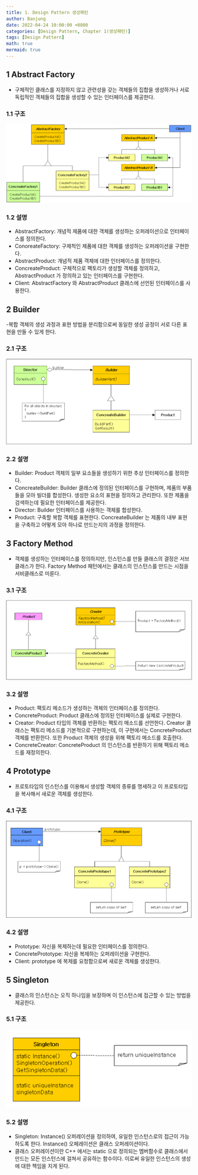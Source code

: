```yaml
---
title: 1. Design Pattern 생성패턴
author: Banjung
date: 2022-04-24 10:00:00 +0800
categories: [Design Pattern, Chapter 1(생성패턴)]
tags: [Design Pattern]
math: true
mermaid: true
---
```


## 1 Abstract Factory
- 구체적인 클래스를 지정하지 않고 관련성을 갖는 객체들의 집합을 생성하거나 서로 독립적인 객체들의 집합을 생성할 수 있는 인터페이스를 제공한다.

### 1.1 구조
![image](/assets/img/DesignPattern/AbstractFactory_구조.png)


### 1.2 설명
- AbstractFactory: 개념적 제품에 대한 객체를 생성하는 오퍼레이션으로 인터페이스를 정의한다.
- ConoreateFactory: 구제척인 제품에 대한 객체를 생성하는 오퍼레이션을 구현한다.
- AbstractProduct: 개념적 제품 객체에 대한 인터페이스를 정의한다.
- ConcreateProduct: 구체적으로 팩토리가 생성할 객체를 정의하고, AbstractProduct 가 정의하고 있는 인터페이스를 구현한다.
- Client: AbstractFactory 와 AbstractProduct 클래스에 선언된 인터페이스를 사용한다.

## 2 Builder
-복합 객체의 생성 과정과 표현 방법을 분리함으로써 동일한 생성 공정이 서로 다른 표현을 만들 수 있게 한다.

### 2.1 구조
![image](/assets/img/DesignPattern/Builder_구조.png)

### 2.2 설명
- Builder: Product 객체의 일부 요소들을 생성하기 위한 추상 인터페이스를 정의한다.
- ConcreateBuilder: Builder 클래스에 정의된 인터페이스를 구현하며, 제품의 부품들을 모아 빌더를 합성한다. 생성한 요소의 표현을 정의하고 관리한다. 또한 제품을 검색하는데 필요한 인터페이스를 제공한다.
- Director: Builder 인터페이스를 사용하는 객체를 합성한다.
- Product: 구축할 복합 객체를 표현한다. ConcreateBuilder 는 제품의 내부 표현을 구축하고 어떻게 모아 하나로 만드는지의 과정을 정의한다.

## 3 Factory Method
- 객체를 생성하는 인터페이스를 정의하지만, 인스턴스를 만들 클래스의 결정은 서브클래스가 한다. Factory Method 패턴에서는 클래스의 인스턴스를 만드는 시점을 서비클래스로 미룬다.

### 3.1 구조
![image](/assets/img/DesignPattern/FactoryMethod_구조.png)

### 3.2 설명
- Product: 팩토리 메소드가 생성하는 객체의 인터페이스를 정의한다.
- ConcreteProduct: Product 클래스에 정의된 인터페이스를 실제로 구현한다.
- Creator: Product 타입의 객체를 반환하는 팩토리 메소드를 선언한다. Creator 클래스는 팩토리 메소드를 기본적으로 구현하는데, 이 구현에서는 ConcreteProduct 객체를 반환한다. 또한 Product 객체의 생성을 위해 팩토리 메소드를 호출한다.
- ConcreteCreator: ConcreteProduct 의 인스턴스를 반환하기 위해 팩토리 메소드를 재정의한다.

## 4 Prototype
- 프로토타입의 인스턴스를 이용해서 생성할 객체의 종류를 명세하고 이 프로토타입을 복사해서 새로운 객체를 생성한다.

### 4.1 구조
![image](/assets/img/DesignPattern/ProtoType_구조.png)

### 4.2 설명
- Prototype: 자신을 복제하는데 필요한 인터페이스를 정의한다.
- ConcretePrototype: 자신을 복제하는 오퍼레이션을 구현한다.
- Client: prototype 에 복제를 요청함으로써 새로운 객체를 생성한다.

## 5 Singleton
- 클래스의 인스턴스는 오직 하나임을 보장하며 이 인스턴스에 접근할 수 있는 방법을 제공한다.

### 5.1 구조
![image](/assets/img/DesignPattern/Singleton_구조.png)

### 5.2 설명
- Singleton: Instance() 오퍼레이션을 정의하여, 유일한 인스턴스로의 접근이 가능하도록 한다. Instance() 오페레이션은 클래스 오퍼레이션이다.
- 클래스 오퍼레이션이란 C++ 에서는 static 으로 정의되는 멤버함수로 클래스에서 만드는 모든 인스턴스에 걸쳐서 공유하는 함수이다. 이로써 유일한 인스턴스의 생성에 대한 책임을 지게 된다.